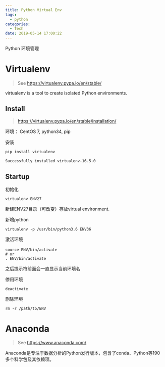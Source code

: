 ```yaml
---
title: Python Virtual Env
tags:
  - python
categories:
  - Tech
date: 2019-05-14 17:00:22
---
```


Python 环境管理

<!-- more -->


# Virtualenv

> See https://virtualenv.pypa.io/en/stable/

virtualenv is a tool to create isolated Python environments.

## Install

> https://virtualenv.pypa.io/en/stable/installation/

环境： CentOS 7, python34, pip

安装

```sh
pip install virtualenv

Successfully installed virtualenv-16.5.0
```

## Startup

初始化
```
virtualenv ENV27
```
新建ENV27目录（可改变）存放virtual environment.

新增python
```
virtualenv -p /usr/bin/python3.6 ENV36
```

激活环境
```
source ENV/bin/activate　
# or
. ENV/bin/activate
```
之后提示符前面会一直显示当前环境名

停用环境
```
deactivate
```

删除环境
```
rm -r /path/to/ENV
```


# Anaconda
> See https://www.anaconda.com/

Anaconda是专注于数据分析的Python发行版本，包含了conda、Python等190多个科学包及其依赖项。

